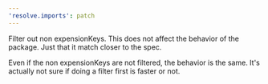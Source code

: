 ```yaml
---
'resolve.imports': patch
---
```


Filter out non expensionKeys.
This does not affect the behavior of the package.
Just that it match closer to the spec.

Even if the non expensionKeys are not filtered,
the behavior is the same.
It's actually not sure if doing a filter first is faster or not.
